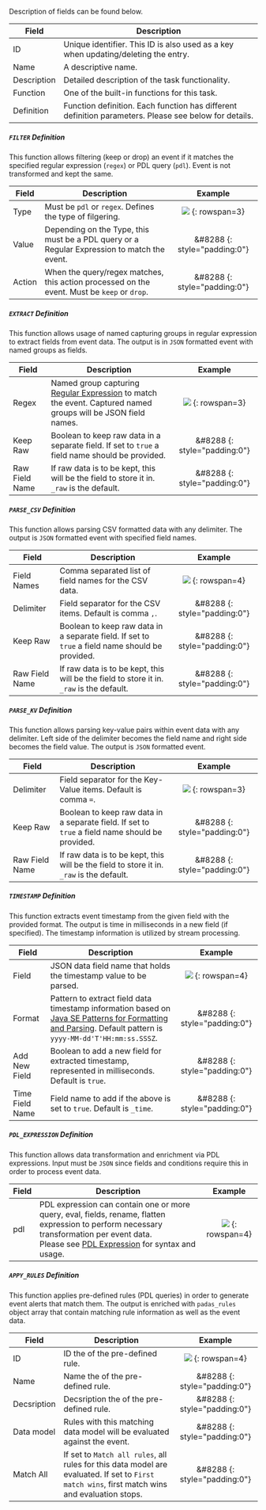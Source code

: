 
Description of fields can be found below.

| Field       | Description                                           |
| -------     | ----------------------------------------------------- |
| ID          | Unique identifier.  This ID is also used as a key when updating/deleting the entry. |
| Name        | A descriptive name.                                   |
| Description | Detailed description of the task functionality.       |
| Function    | One of the built-in functions for this task.        |
| Definition  | Function definition.  Each function has different definition parameters.  Please see below for details. |

##### `FILTER` Definition
This function allows filtering (keep or drop) an event if it matches the specified regular expression (`regex`) or PDL query (`pdl`).  Event is not transformed and kept the same.

| Field       | Description                                           | Example |
| -------     | ----------------------------------------------------- | :---: |
| Type        | Must be `pdl` or `regex`.  Defines the type of filgering. | <img src="../assets/img/padas_ui_task_filter_example.png" class="img-fluid py-5 w-75"> {: rowspan=3} |
| Value       | Depending on the Type, this must be a PDL query or a Regular Expression to match the event.| &#8288 {: style="padding:0"} |
| Action      | When the query/regex matches, this action processed on the event.  Must be `keep` or `drop`.| &#8288 {: style="padding:0"} |


##### `EXTRACT` Definition
This function allows usage of named capturing groups in regular expression to extract fields from event data.  The output is in `JSON` formatted event with named groups as fields.

| Field       | Description                                           | Example |
| -------     | ----------------------------------------------------- | :---: |
| Regex       | Named group capturing [Regular Expression](https://docs.oracle.com/javase/8/docs/api/java/util/regex/Pattern.html) to match the event.  Captured named groups will be JSON field names. | <img src="../assets/img/padas_ui_task_extract_example.png" class="img-fluid py-5 w-75"> {: rowspan=3} |
| Keep Raw    | Boolean to keep raw data in a separate field.  If set to `true` a field name should be provided.| &#8288 {: style="padding:0"} |
| Raw Field Name | If raw data is to be kept, this will be the field to store it in. `_raw` is the default.| &#8288 {: style="padding:0"} |


##### `PARSE_CSV` Definition
This function allows parsing CSV formatted data with any delimiter.  The output is `JSON` formatted event with specified field names.

| Field       | Description                                           | Example |
| -------     | ----------------------------------------------------- | :---: |
| Field Names | Comma separated list of field names for the CSV data. | <img src="../assets/img/padas_ui_task_parsecsv_example.png" class="img-fluid py-5 w-75"> {: rowspan=4} |
| Delimiter   | Field separator for the CSV items.  Default is comma `,`. | &#8288 {: style="padding:0"} |
| Keep Raw    | Boolean to keep raw data in a separate field.  If set to `true` a field name should be provided.| &#8288 {: style="padding:0"} |
| Raw Field Name | If raw data is to be kept, this will be the field to store it in. `_raw` is the default.| &#8288 {: style="padding:0"} |


##### `PARSE_KV` Definition
This function allows parsing key-value pairs within event data with any delimiter.  Left side of the delimiter becomes the field name and right side becomes the field value.  The output is `JSON` formatted event.

| Field       | Description                                           | Example |
| -------     | ----------------------------------------------------- | :---: |
| Delimiter   | Field separator for the Key-Value items.  Default is comma `=`. | <img src="../assets/img/padas_ui_task_parsekv_example.png" class="img-fluid py-5 w-75"> {: rowspan=3}  |
| Keep Raw    | Boolean to keep raw data in a separate field.  If set to `true` a field name should be provided.| &#8288 {: style="padding:0"} |
| Raw Field Name | If raw data is to be kept, this will be the field to store it in. `_raw` is the default.| &#8288 {: style="padding:0"} |


##### `TIMESTAMP` Definition
This function extracts event timestamp from the given field with the provided format. The output is time in milliseconds in a new field (if specified).  The timestamp information is utilized by stream processing.

| Field       | Description                                           | Example |
| -------     | ----------------------------------------------------- | :---: |
| Field       | JSON data field name that holds the timestamp value to be parsed. | <img src="../assets/img/padas_ui_task_timestamp_example.png" class="img-fluid py-5 w-75"> {: rowspan=4}  |
| Format      | Pattern to extract field data timestamp information based on [Java SE Patterns for Formatting and Parsing](https://docs.oracle.com/javase/8/docs/api/java/time/format/DateTimeFormatter.html). Default pattern is `yyyy-MM-dd'T'HH:mm:ss.SSSZ`.| &#8288 {: style="padding:0"} |
| Add New Field | Boolean to add a new field for extracted timestamp, represented in milliseconds.  Default is `true`.| &#8288 {: style="padding:0"} |
| Time Field Name | Field name to add if the above is set to `true`. Default is `_time`.| &#8288 {: style="padding:0"} |


##### `PDL_EXPRESSION` Definition
This function allows data transformation and enrichment via PDL expressions.  Input must be `JSON` since fields and conditions require this in order to process event data.

| Field       | Description                                           | Example |
| -------     | ----------------------------------------------------- | :---: |
| pdl   | PDL expression can contain one or more query, eval, fields, rename, flatten expression to perform necessary transformation per event data.<br/>Please see [PDL Expression](../pdl-expression) for syntax and usage. | <img src="../assets/img/padas_ui_task_pdl_expressoin_example.png" class="img-fluid py-5 w-75"> {: rowspan=4}  |

##### `APPY_RULES` Definition
This function applies pre-defined rules (PDL queries) in order to generate event alerts that match them.  The output is enriched with `padas_rules` object array that contain matching rule information as well as the event data.

| Field       | Description                                           | Example |
| -------     | ----------------------------------------------------- | :---: |
| ID   | ID the of the pre-defined rule. | <img src="../assets/img/padas_ui_task_apply_rules_example.png" class="img-fluid py-5 w-75"> {: rowspan=4}  |
| Name  | Name the of the pre-defined rule. | &#8288 {: style="padding:0"} |
| Decsription  | Decsription the of the pre-defined rule. | &#8288 {: style="padding:0"} |
| Data model  | Rules with this matching data model will be evaluated against the event. | &#8288 {: style="padding:0"} |
| Match All   | If set to `Match all rules`, all rules for this data model are evaluated.  If set to `First match wins`, first match wins and evaluation stops. | &#8288 {: style="padding:0"} |
